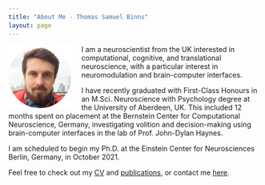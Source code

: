 ```yaml
---
title: "About Me - Thomas Samuel Binns"
layout: page
---
```


<img width="25%" height="auto" style="float: left; margin-right: 20px;" src="/Website_Profile_Pic.png">

I am a neuroscientist from the UK interested in computational, cognitive, and translational neuroscience, with a particular interest in neuromodulation and brain-computer interfaces.

I have recently graduated with First-Class Honours in an M.Sci. Neuroscience with Psychology degree at the University of Aberdeen, UK. This included 12 months spent on placement at the Bernstein Center for Computational Neuroscience, Germany, investigating volition and decision-making using brain-computer interfaces in the lab of Prof. John-Dylan Haynes.

I am scheduled to begin my Ph.D. at the Einstein Center for Neurosciences Berlin, Germany, in October 2021.

Feel free to check out my [CV](/CV.html) and [publications](/publications.html), or contact me [here](/contact-links.html).
